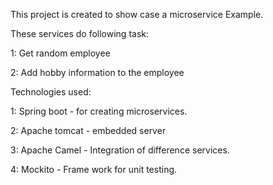 This project is created to show case a microservice Example.

These services do following task:

1: Get random employee

2: Add hobby information to the employee

Technologies used:

1: Spring boot - for creating microservices.

2: Apache tomcat - embedded server

3: Apache Camel - Integration of difference services.

4: Mockito - Frame work for unit testing.
